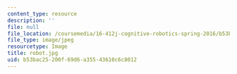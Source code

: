 ```yaml
---
content_type: resource
description: ''
file: null
file_location: /coursemedia/16-412j-cognitive-robotics-spring-2016/b53bac25200f69d6a35543610c6c8012_robot.jpg
file_type: image/jpeg
resourcetype: Image
title: robot.jpg
uid: b53bac25-200f-69d6-a355-43610c6c8012
---
```

